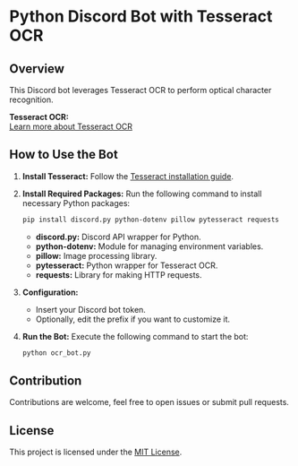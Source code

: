 # Python Discord Bot with Tesseract OCR

## Overview

This Discord bot leverages Tesseract OCR to perform optical character recognition.

**Tesseract OCR:**  
[Learn more about Tesseract OCR](https://github.com/tesseract-ocr/tesseract)

## How to Use the Bot

1. **Install Tesseract:**
   Follow the [Tesseract installation guide](https://tesseract-ocr.github.io/tessdoc/Installation.html).

2. **Install Required Packages:**
   Run the following command to install necessary Python packages:

   ```bash
   pip install discord.py python-dotenv pillow pytesseract requests
   ```

   - **discord.py:** Discord API wrapper for Python.
   - **python-dotenv:** Module for managing environment variables.
   - **pillow:** Image processing library.
   - **pytesseract:** Python wrapper for Tesseract OCR.
   - **requests:** Library for making HTTP requests.

3. **Configuration:**
   - Insert your Discord bot token.
   - Optionally, edit the prefix if you want to customize it.

4. **Run the Bot:**
   Execute the following command to start the bot:

   ```bash
   python ocr_bot.py
   ```

## Contribution

Contributions are welcome, feel free to open issues or submit pull requests.

## License

This project is licensed under the [MIT License](LICENSE).
